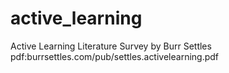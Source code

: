 # active_learning
Active Learning Literature Survey by Burr Settles
pdf:burrsettles.com/pub/settles.activelearning.pdf
